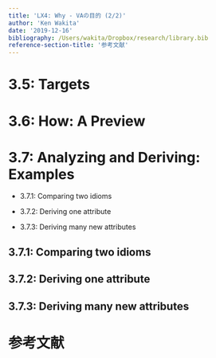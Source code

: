 ```yaml
---
title: 'LX4: Why - VAの目的 (2/2)'
author: 'Ken Wakita'
date: '2019-12-16'
bibliography: /Users/wakita/Dropbox/research/library.bib
reference-section-title: '参考文献'
---
```


# 3.5: Targets

# 3.6: How: A Preview

# 3.7: Analyzing and Deriving: Examples

- 3.7.1: Comparing two idioms

- 3.7.2: Deriving one attribute

- 3.7.3: Deriving many new attributes

## 3.7.1: Comparing two idioms

## 3.7.2: Deriving one attribute

## 3.7.3: Deriving many new attributes

# 参考文献
